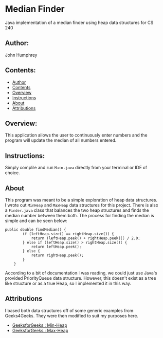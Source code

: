 # Median Finder
Java implementation of a median finder using heap data structures for CS 240

## Author:
John Humphrey

## Contents:

- [Author](#author)
- [Contents](#contents)
- [Overview](#overview)
- [Instructions](#instructions)
- [About](#about)
- [Attributions](#attributions)


## Overview:
This application allows the user to continuously enter numbers and the program will update the median of all numbers entered.


## Instructions:
Simply complile and run `Main.java` directly from your terminal or IDE of choice.


## About
This program was meant to be a simple exploration of heap data structures. I wrote out `MinHeap` and `MaxHeap` data structures for this project. There is also a `Finder.java` class that balances the two heap structures and finds the median number between them both. The process for finding the median is simple and can be seen below:

```
public double findMedian() {
        if (leftHeap.size() == rightHeap.size()) {
            return (leftHeap.peek() + rightHeap.peek()) / 2.0;
        } else if (leftHeap.size() > rightHeap.size()) {
            return leftHeap.peek();
        } else {
            return rightHeap.peek();
        }
    }
```

According to a bit of documentation I was reading, we could just use Java's provided PriorityQueue data structure. However, this doesn't exist as a tree like structure or as a true Heap, so I implemented it in this way.


## Attributions
I based both data structures off of some generic examples from Geeks4Geeks. They were then modified to suit my purposes here. 

- [GeeksforGeeks : Min-Heap](https://www.geeksforgeeks.org/min-heap-in-java/)
- [GeeksforGeeks : Max-Heap](https://www.geeksforgeeks.org/max-heap-in-java/)


